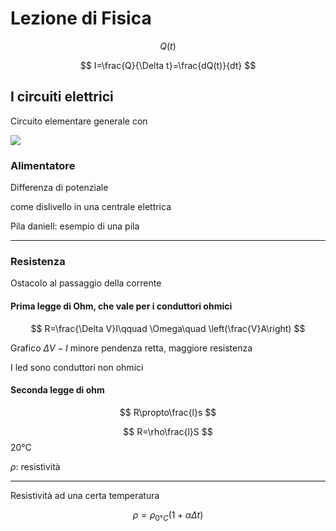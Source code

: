 # Lezione di Fisica


$$
Q(t)
$$


$$
I=\frac{Q}{\Delta t}=\frac{dQ(t)}{dt}
$$


## I circuiti elettrici

Circuito elementare generale con 


![](https://i.imgur.com/uq9vuK7.jpg)

### Alimentatore

Differenza di potenziale


come dislivello in una centrale elettrica


Pila daniell: esempio di una pila


---
### Resistenza
Ostacolo al passaggio della corrente

#### Prima legge di Ohm, che vale per i conduttori ohmici
$$
R=\frac{\Delta V}I\qquad \Omega\quad \left(\frac{V}A\right)
$$


Grafico $\Delta V-I$
minore pendenza retta, maggiore resistenza


I led sono conduttori non ohmici

#### Seconda legge di ohm

$$
R\propto\frac{l}s
$$

$$
R=\rho\frac{l}S
$$
20°C

$\rho$: resistività

---

Resistività ad una certa temperatura


$$
\rho=\rho_{0°C}(1+\alpha\Delta t)
$$

<!--stackedit_data:
eyJoaXN0b3J5IjpbLTE1NTY2MzEyNjYsOTg2NzI1NjZdfQ==
-->